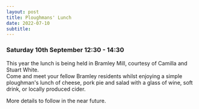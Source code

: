 ```yaml
---
layout: post
title: Ploughmans' Lunch 
date: 2022-07-10
subtitle: 
---
```


### Saturday 10th September 12:30 - 14:30
 This year the lunch is being held in Bramley Mill, courtesy of Camilla and Stuart White. <br> Come and meet your fellow Bramley residents whilst enjoying a simple ploughman's lunch of cheese, pork pie and salad with a glass of wine, soft drink, or locally produced cider.  

 More details to follow in the near future.


